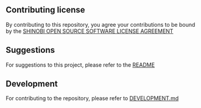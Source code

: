 ## Contributing license
By contributing to this repository, you agree your contributions to be bound by the [SHINOBI OPEN SOURCE SOFTWARE LICENSE AGREEMENT
](LICENSE.md)

## Suggestions
For suggestions to this project, please refer to the [README](README.md)

## Development
For contributing to the repository, please refer to [DEVELOPMENT.md](DEVELOPMENT.md)

